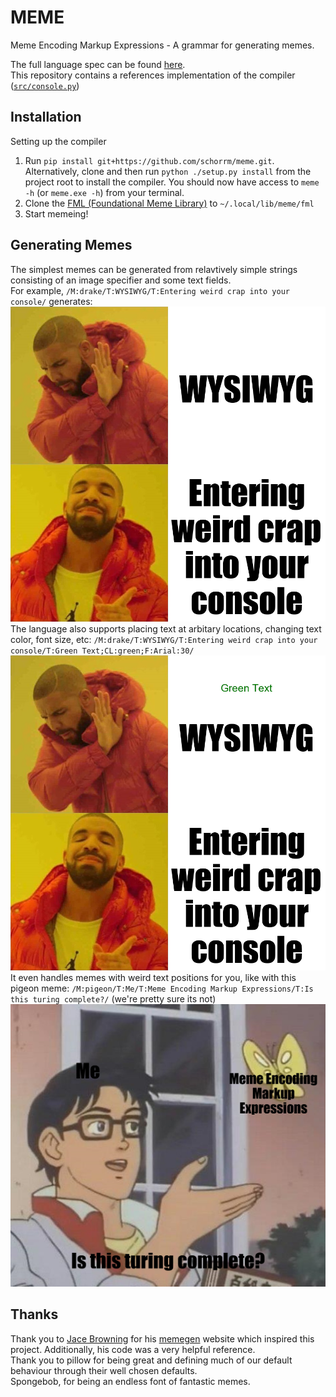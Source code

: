 # MEME
Meme Encoding Markup Expressions - A grammar for generating memes.

The full language spec can be found [here](./language_specs.md). </br>
This repository contains a references implementation of the compiler ([`src/console.py`](./src/console.py))</br>

## Installation

Setting up the compiler
1. Run `pip install git+https://github.com/schorrm/meme.git`. Alternatively, clone and then run `python ./setup.py install` from the project root to install the compiler. 
You should now have access to `meme -h` (or `meme.exe -h`) from your terminal.
2. Clone the [FML (Foundational Meme Library)](https://github.com/schorrm/fml) to `~/.local/lib/meme/fml`
3. Start memeing!

## Generating Memes
The simplest memes can be generated from relavtively simple strings consisting of an image specifier and some text fields.</br>
For example, `/M:drake/T:WYSIWYG/T:Entering weird crap into your console/` generates: ![](docs/example_drake.png)
The language also supports placing text at arbitary locations, changing text color, font size, etc:
`/M:drake/T:WYSIWYG/T:Entering weird crap into your console/T:Green Text;CL:green;F:Arial:30/`
![](docs/custom_drake.png)
It even handles memes with weird text positions for you, like with this pigeon meme:
`/M:pigeon/T:Me/T:Meme Encoding Markup Expressions/T:Is this turing complete?/` (we're pretty sure its not) ![](docs/pigeon_custom_text_fields.png)

## Thanks
Thank you to [Jace Browning](https://github.com/jacebrowning) for his [memegen](https://github.com/jacebrowning/memegen) website which inspired this project. Additionally, his code was a very helpful reference.</br>
Thank you to pillow for being great and defining much of our default behaviour through their well chosen defaults.<br>
Spongebob, for being an endless font of fantastic memes.

